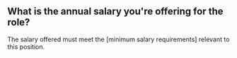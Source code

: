 ## What is the annual salary you're offering for the role?

The salary offered must meet the [minimum salary requirements] relevant to this position.